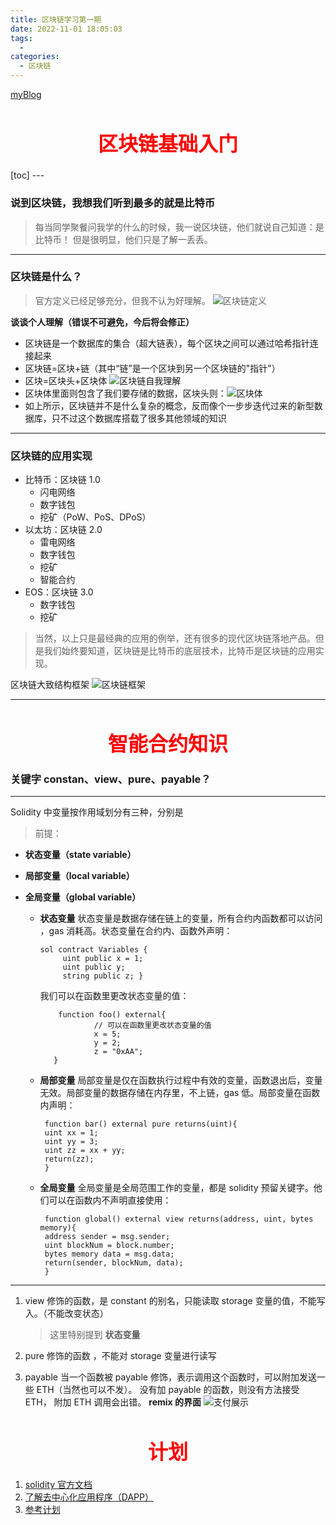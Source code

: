 ```yaml
---
title: 区块链学习第一期
date: 2022-11-01 18:05:03
tags:
  -
categories:
  - 区块链
---
```


[myBlog](https://goodflyo.github.io/)

<h1 style="font-size:32px;text-align:center;color:red">区块链基础入门</h1>
[toc]
<!-- more -->
---

### 说到区块链，我想我们听到最多的就是比特币

> 每当同学聚餐问我学的什么的时候，我一说区块链，他们就说自己知道：是比特币！
> 但是很明显，他们只是了解一丢丢。

---

### 区块链是什么？

> 官方定义已经足够充分，但我不认为好理解。
> ![区块链定义](https://gitee.com/goodflyo/cdn_gitee/raw/master/01/define.png)

**谈谈个人理解（错误不可避免，今后将会修正）**

- 区块链是一个数据库的集合（超大链表），每个区块之间可以通过哈希指针连接起来
- 区块链=区块+链（其中“链”是一个区块到另一个区块链的"指针"）
- 区块=区块头+区块体
  ![区块链自我理解](https://gitee.com/goodflyo/cdn_gitee/raw/master/01/myknow.png)
- 区块体里面则包含了我们要存储的数据，区块头则：![区块体](https://gitee.com/goodflyo/cdn_gitee/raw/master/01/body.png)
- 如上所示，区块链并不是什么复杂的概念，反而像个一步步迭代过来的新型数据库，只不过这个数据库搭载了很多其他领域的知识

---

### 区块链的应用实现

- 比特币：区块链 1.0
  - 闪电网络
  - 数字钱包
  - 挖矿（PoW、PoS、DPoS）
- 以太坊：区块链 2.0
  - 雷电网络
  - 数字钱包
  - 挖矿
  - 智能合约
- EOS：区块链 3.0
  - 数字钱包
  - 挖矿

> 当然，以上只是最经典的应用的例举，还有很多的现代区块链落地产品。但是我们始终要知道，区块链是比特币的底层技术，比特币是区块链的应用实现。

区块链大致结构框架
![区块链框架](https://gitee.com/goodflyo/cdn_gitee/raw/master/01/fabric.jpg)

---

<h1 style="font-size:32px;text-align:center;color:red">智能合约知识</h1>

### 关键字 constan、view、pure、payable？

---

Solidity 中变量按作用域划分有三种，分别是

> 前提：

- **状态变量（state variable）**
- **局部变量（local variable）**
- **全局变量（global variable）**

  - **状态变量**
    状态变量是数据存储在链上的变量，所有合约内函数都可以访问 ，gas 消耗高。状态变量在合约内、函数外声明：

    ```sol
    sol contract Variables {
         uint public x = 1;
         uint public y;
         string public z; }
    ```

    我们可以在函数里更改状态变量的值：

    ```sol
        function foo() external{
                // 可以在函数里更改状态变量的值
                x = 5;
                y = 2;
                z = "0xAA";
       }
    ```

  - **局部变量**
    局部变量是仅在函数执行过程中有效的变量，函数退出后，变量无效。局部变量的数据存储在内存里，不上链，gas 低。局部变量在函数内声明：
    ```sol
     function bar() external pure returns(uint){
     uint xx = 1;
     uint yy = 3;
     uint zz = xx + yy;
     return(zz);
     }
    ```
  - **全局变量**
    全局变量是全局范围工作的变量，都是 solidity 预留关键字。他们可以在函数内不声明直接使用：
    ```sol
     function global() external view returns(address, uint, bytes memory){
     address sender = msg.sender;
     uint blockNum = block.number;
     bytes memory data = msg.data;
     return(sender, blockNum, data);
     }
    ```

---

1. view 修饰的函数，是 constant 的别名，只能读取 storage 变量的值，不能写入。（不能改变状态）

   > 这里特别提到 **状态变量**

2. pure 修饰的函数 ，不能对 storage 变量进行读写
3. payable 当一个函数被 payable 修饰，表示调用这个函数时，可以附加发送一些 ETH（当然也可以不发）。
   没有加 payable 的函数，则没有方法接受 ETH， 附加 ETH 调用会出错。
   **remix 的界面**
   ![支付展示](https://gitee.com/goodflyo/cdn_gitee/raw/master/01/payableShow.png)

<h1 style="font-size:32px;text-align:center;color:red">计划</h1>

1. [solidity 官方文档](https://solidity-cn.readthedocs.io/zh/develop/index.html)
2. [了解去中心化应用程序（DAPP）](https://search.bilibili.com/all?keyword=dapp&from_source=webtop_search&spm_id_from=333.1007&search_source=5)
3. [参考计划](https://www.zhihu.com/search?type=content&q=%E5%8C%BA%E5%9D%97%E9%93%BE%E5%AD%A6%E4%B9%A0)
